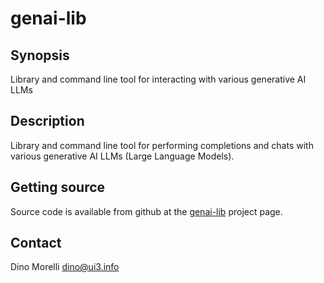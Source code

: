 # genai-lib


## Synopsis

Library and command line tool for interacting with various generative AI LLMs


## Description

Library and command line tool for performing completions and chats with various
generative AI LLMs (Large Language Models).


## Getting source

Source code is available from github at the [genai-lib](https://github.com/dino-/genai-lib) project page.


## Contact

Dino Morelli <dino@ui3.info>
